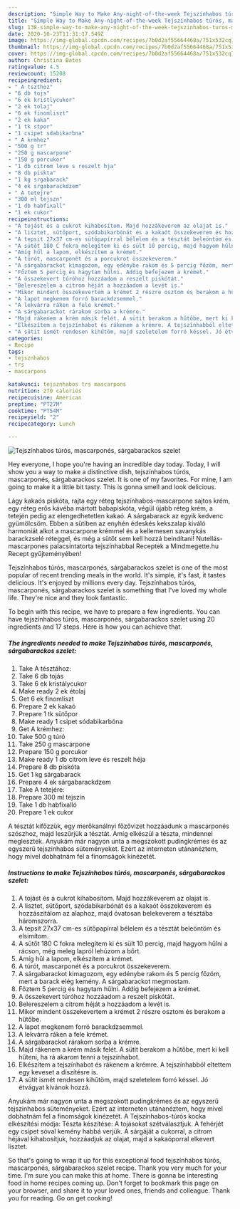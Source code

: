 ```yaml
---
description: "Simple Way to Make Any-night-of-the-week Tejszínhabos túrós, mascarponés, sárgabarackos szelet"
title: "Simple Way to Make Any-night-of-the-week Tejszínhabos túrós, mascarponés, sárgabarackos szelet"
slug: 138-simple-way-to-make-any-night-of-the-week-tejszinhabos-turos-mascarpones-sargabarackos-szelet
date: 2020-10-23T11:31:17.549Z
image: https://img-global.cpcdn.com/recipes/7b0d2af55664468a/751x532cq70/tejszinhabos-turos-mascarpones-sargabarackos-szelet-recept-foto.jpg
thumbnail: https://img-global.cpcdn.com/recipes/7b0d2af55664468a/751x532cq70/tejszinhabos-turos-mascarpones-sargabarackos-szelet-recept-foto.jpg
cover: https://img-global.cpcdn.com/recipes/7b0d2af55664468a/751x532cq70/tejszinhabos-turos-mascarpones-sargabarackos-szelet-recept-foto.jpg
author: Christina Bates
ratingvalue: 4.5
reviewcount: 15208
recipeingredient:
- " A tszthoz"
- "6 db tojs"
- "6 ek kristlycukor"
- "2 ek tolaj"
- "6 ek finomliszt"
- "2 ek kaka"
- "1 tk stpor"
- "1 csipet sdabikarbna"
- " A krmhez"
- "500 g tr"
- "250 g mascarpone"
- "150 g porcukor"
- "1 db citrom leve s reszelt hja"
- "8 db piskta"
- "1 kg srgabarack"
- "4 ek srgabarackdzem"
- " A tetejre"
- "300 ml tejszn"
- "1 db habfixall"
- "1 ek cukor"
recipeinstructions:
- "A tojást és a cukrot kihabosítom. Majd hozzákeverem az olajat is."
- "A lisztet, sütőport, szódabikarbónát és a kakaót összekeverem és hozzászitálom az alaphoz, majd óvatosan belekeverem a tésztába háromszorra."
- "A tepsit 27x37 cm-es sütőpapírral bélelem és a tésztát beleöntöm és elsimítom."
- "A sütőt 180 C fokra melegítem ki és sült 10 percig, majd hagyom hűlni a rácson, még meleg lapról lehúzom a bőrt."
- "Amíg hűl a lapom, elkészítem a krémet."
- "A túrót, mascarponét és a porcukrot összekeverem."
- "A sárgabarackot kimagozom, egy edénybe rakom és 5 percig főzöm, mert a barack elég kemény. A sárgabarackot megmostam."
- "Főztem 5 percig és hagytam hűlni. Addig befejezem a krémet."
- "A összekevert túróhoz hozzáadom a reszelt piskótát."
- "Belereszelem a citrom héját a hozzáadom a levét is."
- "Mikor mindent összekevertem a krémet 2 részre osztom és berakom a hűtőbe."
- "A lapot megkenem forró barackdzsemmel."
- "A lekvárra ráken a fele krémet."
- "A sárgabarackot rárakom sorba a krémre."
- "Majd rákenem a krém másik felét. A sütit berakom a hűtőbe, mert ki kell hűteni, ha rá akarom tenni a tejszínhabot."
- "Elkészítem a tejszínhabot és rákenem a krémre. A tejszínhabból eltettem egy keveset a díszítésre is."
- "A sütit ismét rendesen kihűtöm, majd szeletelem forró késsel. Jó étvágyat kívánok hozzá."
categories:
- Recipe
tags:
- tejsznhabos
- trs
- mascarpons

katakunci: tejsznhabos trs mascarpons 
nutrition: 270 calories
recipecuisine: American
preptime: "PT27M"
cooktime: "PT54M"
recipeyield: "2"
recipecategory: Lunch

---
```



![Tejszínhabos túrós, mascarponés, sárgabarackos szelet](https://img-global.cpcdn.com/recipes/7b0d2af55664468a/751x532cq70/tejszinhabos-turos-mascarpones-sargabarackos-szelet-recept-foto.jpg)

Hey everyone, I hope you're having an incredible day today. Today, I will show you a way to make a distinctive dish, tejszínhabos túrós, mascarponés, sárgabarackos szelet. It is one of my favorites. For mine, I am going to make it a little bit tasty. This is gonna smell and look delicious.

Lágy kakaós piskóta, rajta egy réteg tejszínhabos-mascarpone sajtos krém, egy réteg erős kávéba mártott babapiskóta, végül újabb réteg krém, a tetején pedig az elengedhetetlen kakaó. A sárgabarack az egyik kedvenc gyümölcsöm. Ebben a sütiben az enyhén édeskés kekszalap kiváló harmoniát alkot a mascarpone krémmel és a kellemesen savanykás barackzselé réteggel, és még a sütőt sem kell hozzá beindítani! Nutellás-mascarpones palacsintatorta tejszínhabbal Receptek a Mindmegette.hu Recept gyűjteményében!

Tejszínhabos túrós, mascarponés, sárgabarackos szelet is one of the most popular of recent trending meals in the world. It's simple, it's fast, it tastes delicious. It's enjoyed by millions every day. Tejszínhabos túrós, mascarponés, sárgabarackos szelet is something that I've loved my whole life. They're nice and they look fantastic.


To begin with this recipe, we have to prepare a few ingredients. You can have tejszínhabos túrós, mascarponés, sárgabarackos szelet using 20 ingredients and 17 steps. Here is how you can achieve that.

<!--inarticleads1-->

##### The ingredients needed to make Tejszínhabos túrós, mascarponés, sárgabarackos szelet:

1. Take  A tésztához:
1. Take 6 db tojás
1. Take 6 ek kristálycukor
1. Make ready 2 ek étolaj
1. Get 6 ek finomliszt
1. Prepare 2 ek kakaó
1. Prepare 1 tk sütőpor
1. Make ready 1 csipet sódabikarbóna
1. Get  A krémhez:
1. Take 500 g túró
1. Take 250 g mascarpone
1. Prepare 150 g porcukor
1. Make ready 1 db citrom leve és reszelt héja
1. Prepare 8 db piskóta
1. Get 1 kg sárgabarack
1. Prepare 4 ek sárgabarackdzem
1. Take  A tetejére:
1. Prepare 300 ml tejszín
1. Take 1 db habfixalló
1. Prepare 1 ek cukor


A tésztát kifőzzük, egy merőkanálnyi főzővizet hozzáadunk a mascarponés szószhoz, majd leszűrjük a tésztát. Amíg elkészül a tészta, mindennel meglesztek. Anyukám már nagyon unta a megszokott pudingkrémes és az egyszerű tejszinhabos süteményeket. Ezért az interneten utánanéztem, hogy mivel dobhatnám fel a finomságok kinézetét. 

<!--inarticleads2-->

##### Instructions to make Tejszínhabos túrós, mascarponés, sárgabarackos szelet:

1. A tojást és a cukrot kihabosítom. Majd hozzákeverem az olajat is.
1. A lisztet, sütőport, szódabikarbónát és a kakaót összekeverem és hozzászitálom az alaphoz, majd óvatosan belekeverem a tésztába háromszorra.
1. A tepsit 27x37 cm-es sütőpapírral bélelem és a tésztát beleöntöm és elsimítom.
1. A sütőt 180 C fokra melegítem ki és sült 10 percig, majd hagyom hűlni a rácson, még meleg lapról lehúzom a bőrt.
1. Amíg hűl a lapom, elkészítem a krémet.
1. A túrót, mascarponét és a porcukrot összekeverem.
1. A sárgabarackot kimagozom, egy edénybe rakom és 5 percig főzöm, mert a barack elég kemény. A sárgabarackot megmostam.
1. Főztem 5 percig és hagytam hűlni. Addig befejezem a krémet.
1. A összekevert túróhoz hozzáadom a reszelt piskótát.
1. Belereszelem a citrom héját a hozzáadom a levét is.
1. Mikor mindent összekevertem a krémet 2 részre osztom és berakom a hűtőbe.
1. A lapot megkenem forró barackdzsemmel.
1. A lekvárra ráken a fele krémet.
1. A sárgabarackot rárakom sorba a krémre.
1. Majd rákenem a krém másik felét. A sütit berakom a hűtőbe, mert ki kell hűteni, ha rá akarom tenni a tejszínhabot.
1. Elkészítem a tejszínhabot és rákenem a krémre. A tejszínhabból eltettem egy keveset a díszítésre is.
1. A sütit ismét rendesen kihűtöm, majd szeletelem forró késsel. Jó étvágyat kívánok hozzá.


Anyukám már nagyon unta a megszokott pudingkrémes és az egyszerű tejszinhabos süteményeket. Ezért az interneten utánanéztem, hogy mivel dobhatnám fel a finomságok kinézetét. A Tejszínhabos-túrós kocka elkészítési módja: Tészta készítése: A tojásokat szétválasztjuk. A fehérjét egy csipet sóval kemény habbá verjük. A sárgáját a cukorral, a citrom héjával kihabosítjuk, hozzáadjuk az olajat, majd a kakaóporral elkevert lisztet. 

So that's going to wrap it up for this exceptional food tejszínhabos túrós, mascarponés, sárgabarackos szelet recipe. Thank you very much for your time. I'm sure you can make this at home. There is gonna be interesting food in home recipes coming up. Don't forget to bookmark this page on your browser, and share it to your loved ones, friends and colleague. Thank you for reading. Go on get cooking!
